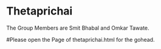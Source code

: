 # Thetaprichai

The Group Members are Smit Bhabal and Omkar Tawate.

#Please open the Page of thetaprichai.html for the gohead.
